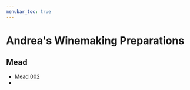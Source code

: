 ```yaml
---
menubar_toc: true
---
```


# Andrea's Winemaking Preparations

## Mead
* [Mead 002](Mead/Mead002.md)
* 